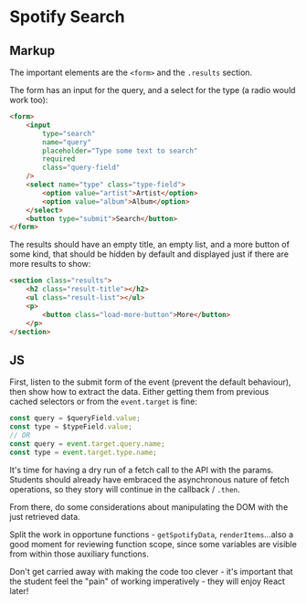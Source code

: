 # Spotify Search

## Markup

The important elements are the `<form>` and the `.results` section.

The form has an input for the query, and a select for the type (a radio would work too):

```html
<form>
    <input
        type="search"
        name="query"
        placeholder="Type some text to search"
        required
        class="query-field"
    />
    <select name="type" class="type-field">
        <option value="artist">Artist</option>
        <option value="album">Album</option>
    </select>
    <button type="submit">Search</button>
</form>
```

The results should have an empty title, an empty list, and a more button of some kind, that should be hidden by default and displayed just if there are more results to show:

```html
<section class="results">
    <h2 class="result-title"></h2>
    <ul class="result-list"></ul>
    <p>
        <button class="load-more-button">More</button>
    </p>
</section>
```

## JS

First, listen to the submit form of the event (prevent the default behaviour), then show how to extract the data. Either getting them from previous cached selectors or from the `event.target` is fine:

```js
const query = $queryField.value;
const type = $typeField.value;
// OR
const query = event.target.query.name;
const type = event.target.type.name;
```

It's time for having a dry run of a fetch call to the API with the params.
Students should already have embraced the asynchronous nature of fetch operations, so they story will continue in the callback / `.then`.

From there, do some considerations about manipulating the DOM with the just retrieved data.

Split the work in opportune functions - `getSpotifyData`, `renderItems`...also a good moment for reviewing function scope, since some variables are visible from within those auxiliary functions.

Don't get carried away with making the code too clever - it's important that the student feel the "pain" of working imperatively - they will enjoy React later!